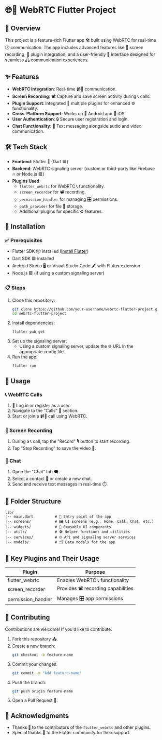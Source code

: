 # 🌐📱 WebRTC Flutter Project

## 📖 Overview
This project is a feature-rich Flutter app 🛠️ built using WebRTC for real-time 🕒 communication. The app includes advanced features like 🎥 screen recording, 🔌 plugin integration, and a user-friendly 👥 interface designed for seamless 🖧 communication experiences.

## ✨ Features
- **WebRTC Integration**: Real-time 📹🎤 communication.
- **Screen Recording**: 📽️ Capture and save screen activity during 📞 calls.
- **Plugin Support**: Integrated 🔌 multiple plugins for enhanced ⚙️ functionality.
- **Cross-Platform Support**: Works on 📱 Android and 🍎 iOS.
- **User Authentication**: 🔒 Secure user registration and login.
- **Chat Functionality**: 💬 Text messaging alongside audio and video communication.

## 🛠️ Tech Stack
- **Frontend**: Flutter 🎨 (Dart 🟦)
- **Backend**: WebRTC signaling server (custom or third-party like Firebase 🔥 or Node.js 🟩)
- **Plugins Used**:
  - `flutter_webrtc` for WebRTC 📞 functionality.
  - `screen_recorder` for 📽️ recording.
  - `permission_handler` for managing 🎛️ permissions.
  - `path_provider` for file 📂 storage.
  - Additional plugins for specific ⚙️ features.

## 🔧 Installation
### ✅ Prerequisites
- Flutter SDK 📦 installed ([Install Flutter](https://flutter.dev/docs/get-started/install))
- Dart SDK 🟦 installed
- Android Studio 🖥️ or Visual Studio Code 🖋️ with Flutter extension
- Node.js 🟩 (if using a custom signaling server)

### 📋 Steps
1. Clone this repository:
   ```bash
   git clone https://github.com/your-username/webrtc-flutter-project.git
   cd webrtc-flutter-project
   ```
2. Install dependencies:
   ```bash
   flutter pub get
   ```
3. Set up the signaling server:
   - Using a custom signaling server, update the 🌐 URL in the appropriate config file.
4. Run the app:
   ```bash
   flutter run
   ```

## 🚀 Usage
### 📞 WebRTC Calls
1. 🔐 Log in or register as a user.
2. Navigate to the "Calls" 📂 section.
3. Start or join a 📹🎤 call using WebRTC.

### 🎥 Screen Recording
1. During a 📞 call, tap the "Record" 🎙️ button to start recording.
2. Tap "Stop Recording" to save the video 📂.

### 💬 Chat
1. Open the "Chat" tab 🗨️.
2. Select a contact 👥 or create a new chat.
3. Send and receive text messages in real-time ⏱️.

## 📁 Folder Structure
```
lib/
|-- main.dart          # 🎯 Entry point of the app
|-- screens/           # 🖼️ UI screens (e.g., Home, Call, Chat, etc.)
|-- widgets/           # 🧩 Reusable UI components
|-- utils/             # 🛠️ Helper functions and utilities
|-- services/          # 🌐 API and signaling server services
|-- models/            # 🗂️ Data models for the app
```

## 🔑 Key Plugins and Their Usage
| Plugin             | Purpose                                            |
|--------------------|----------------------------------------------------|
| flutter_webrtc     | Enables WebRTC 📞 functionality                    |
| screen_recorder    | Provides 📽️ recording capabilities                 |
| permission_handler | Manages 🎛️ app permissions                         |


## 🤝 Contributing
Contributions are welcome! If you'd like to contribute:
1. Fork this repository 📤.
2. Create a new branch:
   ```bash
   git checkout -b feature-name
   ```
3. Commit your changes:
   ```bash
   git commit -m "Add feature-name"
   ```
4. Push the branch:
   ```bash
   git push origin feature-name
   ```
5. Open a Pull Request 🔄.

## 🙌 Acknowledgments
- Thanks 🙏 to the contributors of the `flutter_webrtc` and other plugins.
- Special thanks 💖 to the Flutter community for their support.
